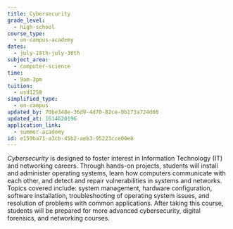 ```yaml
---
title: Cybersecurity
grade_level:
  - high-school
course_type:
  - on-campus-academy
dates:
  - july-19th-july-30th
subject_area:
  - computer-science
time:
  - 9am-3pm
tuition:
  - usd1250
simplified_type:
  - on-campus
updated_by: 70be348e-36d9-4d70-82ce-0b173a724d68
updated_at: 1614620196
application_link:
  - summer-academy
id: e159ba71-a3cb-45b2-aeb3-95223cce00e8
---
```

<i>Cybersecurity</i> is designed to foster interest in Information Technology (IT) and networking careers. Through hands-on projects, students will install and administer operating systems, learn how computers communicate with each other, and detect and repair vulnerabilities in systems and networks. Topics covered include: system management, hardware configuration, software installation, troubleshooting of operating system issues, and resolution of problems with common applications. After taking this course, students will be prepared for more advanced cybersecurity, digital forensics, and networking courses.